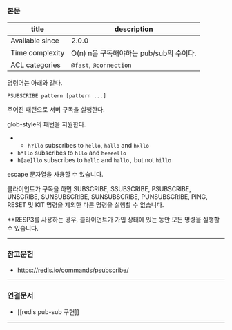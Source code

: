 ### 본문
| title           | description                              |
| --------------- | ---------------------------------------- |
| Available since | 2.0.0                                    | 
| Time complexity | O(n) n은 구독해야하는  pub/sub의 수이다. |
| ACL categories  | `@fast`, `@connection`                   |

명령어는 아래와 같다.
```
PSUBSCRIBE pattern [pattern ...]
```

주어진 패턴으로 서버 구독을 실행한다.

glob-style의 패턴을 지원한다.
- - `h?llo` subscribes to `hello`, `hallo` and `hxllo`
- `h*llo` subscribes to `hllo` and `heeeello`
- `h[ae]llo` subscribes to `hello` and `hallo,` but not `hillo`

escape 문자열을 사용할 수 있습니다.

클라이언트가 구독을 하면 SUBSCRIBE, SSUBSCRIBE, PSUBSCRIBE, UNSCRIBE, SUNSUBSCRIBE, SUNSUBSCRIBE, PUNSUBSCRIBE, PING, RESET 및 KIT 명령을 제외한 다른 명령을 실행할 수 없습니다. 

**RESP3를 사용하는 경우, 클라이언트가 가입 상태에 있는 동안 모든 명령을 실행할 수 있습니다.

---
### 참고문헌
- https://redis.io/commands/psubscribe/
---
### 연결문서
- [[redis pub-sub 구현]]
---
